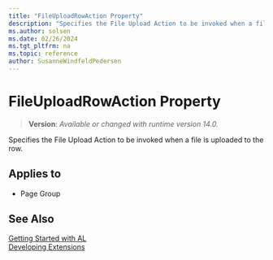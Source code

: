 ```yaml
---
title: "FileUploadRowAction Property"
description: "Specifies the File Upload Action to be invoked when a file is uploaded to the row."
ms.author: solsen
ms.date: 02/26/2024
ms.tgt_pltfrm: na
ms.topic: reference
author: SusanneWindfeldPedersen
---
```

[//]: # (START>DO_NOT_EDIT)
[//]: # (IMPORTANT:Do not edit any of the content between here and the END>DO_NOT_EDIT.)
[//]: # (Any modifications should be made in the .xml files in the ModernDev repo.)
# FileUploadRowAction Property
> **Version**: _Available or changed with runtime version 14.0._

Specifies the File Upload Action to be invoked when a file is uploaded to the row.

## Applies to
-   Page Group

[//]: # (IMPORTANT: END>DO_NOT_EDIT)
## See Also  
[Getting Started with AL](../devenv-get-started.md)  
[Developing Extensions](../devenv-dev-overview.md)  